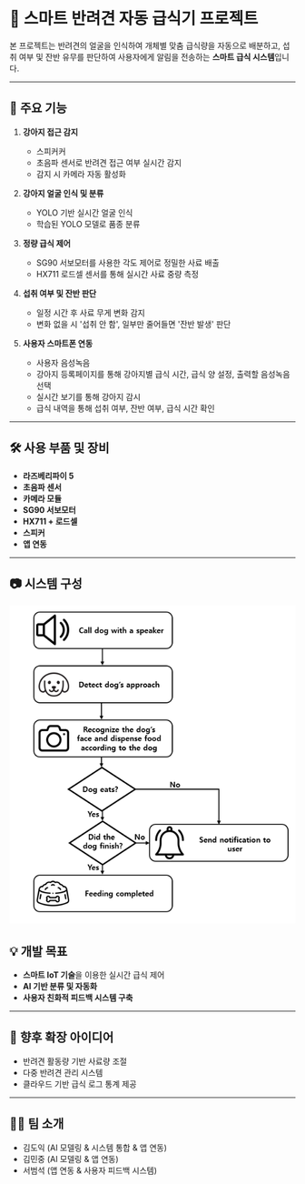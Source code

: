 # 🐶 스마트 반려견 자동 급식기 프로젝트

본 프로젝트는 반려견의 얼굴을 인식하여 개체별 맞춤 급식량을 자동으로 배분하고, 섭취 여부 및 잔반 유무를 판단하여 사용자에게 알림을 전송하는 **스마트 급식 시스템**입니다.

---

## 📌 주요 기능

1. **강아지 접근 감지**  
   - 스피커커
   - 초음파 센서로 반려견 접근 여부 실시간 감지  
   - 감지 시 카메라 자동 활성화

2. **강아지 얼굴 인식 및 분류**  
   - YOLO 기반 실시간 얼굴 인식  
   - 학습된 YOLO 모델로 품종 분류

3. **정량 급식 제어**  
   - SG90 서보모터를 사용한 각도 제어로 정밀한 사료 배출  
   - HX711 로드셀 센서를 통해 실시간 사료 중량 측정

4. **섭취 여부 및 잔반 판단**  
   - 일정 시간 후 사료 무게 변화 감지  
   - 변화 없을 시 '섭취 안 함', 일부만 줄어들면 '잔반 발생' 판단

5. **사용자 스마트폰 연동**  
   - 사용자 음성녹음
   - 강아지 등록페이지를 통해 강아지별 급식 시간, 급식 양 설정, 출력할 음성녹음 선택
   - 실시간 보기를 통해 강아지 감시
   - 급식 내역을 통해 섭취 여부, 잔반 여부, 급식 시간 확인

---

## 🛠️ 사용 부품 및 장비

- **라즈베리파이 5**
- **초음파 센서**
- **카메라 모듈**
- **SG90 서보모터**
- **HX711 + 로드셀**
- **스피커**
- **앱 연동**

---

## 📷 시스템 구성 
![스마트 급식기 시스템 구성도](images/system_diagram.png)

## 💡 개발 목표

- **스마트 IoT 기술**을 이용한 실시간 급식 제어
- **AI 기반 분류 및 자동화**
- **사용자 친화적 피드백 시스템 구축**

---

## 📲 향후 확장 아이디어

- 반려견 활동량 기반 사료량 조절
- 다중 반려견 관리 시스템
- 클라우드 기반 급식 로그 통계 제공

---

## 👨‍💻 팀 소개

- 김도익 (AI 모델링 & 시스템 통합 & 앱 연동)
- 김민중 (AI 모델링 & 앱 연동)
- 서범석 (앱 연동 & 사용자 피드백 시스템)